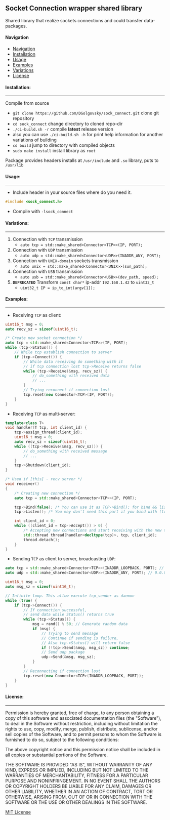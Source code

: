 ## Socket Connection wrapper shared library 

Shared library that realize sockets connections and could transfer data-packages.

#### Navigation

- [Navigation](#navigation)
- [Installation](#installation)
- [Usage](#usage)
- [Examples](#examples)
- [Variations](#variations)
- [License](#license)

#### Installation:

---
Compile from source

* `git clone https://github.com/DGolgovsky/sock_connect.git` clone git repository 
* `cd sock_connect` change directory to cloned repo-dir
* `./ci-build.sh -r` compile **latest** release version
* also you can use `./ci-build.sh -h` for print help information for another variations of building
* `cd build` jump to directory with compiled objects
* `sudo make install` install library as `root`

Package provides headers installs at `/usr/include` and `.so` library, puts to `/usr/lib`

#### Usage:

---
* Include header in your source files where do you need it.

```cpp
#include <sock_connect.h>
```

* Compile with `-lsock_connect` 

#### Variations:

---
1. Connection with `TCP` transmission
    * `auto tcp = std::make_shared<Connector<TCP>>(IP, PORT);`
2. Connection with `UDP` transmission
    * `auto udp = std::make_shared<Connector<UDP>>(INADDR_ANY, PORT);`
3. Connection with `UNIX-domain` sockets transmission
    * `auto unix = std::make_shared<Connector<UNIX>>(sun_path);`
4. Connection with `USB` transmission
    * `auto usb = std::make_shared<Connector<USB>>(dev_path, speed);`
5. **`DEPRECATED`** Transform `const char*` ip-addr `192.168.1.42` to `uint32_t`
    * `uint32_t IP = ip_to_int(argv[1]);`

#### Examples:

---
* Receiving `TCP` as client:

```cpp
uint16_t msg = 0;
auto recv_sz = sizeof(uint16_t);

/* Create new socket connection */
auto tcp = std::make_shared<Connector<TCP>>(IP, PORT);
while (tcp->Status()) {
    // While tcp establish connection to server
    if (tcp->Connect()) {
        // While data receiving do something with it
        // if tcp connection lost tcp->Receive returns false
        while (tcp->Receive(&msg, recv_sz)) {
            // do_something with received data
            // ...
        }
        // Trying reconnect if connection lost
        tcp.reset(new Connector<TCP>(IP, PORT));
    }
}
```

* Receiving `TCP` as multi-server:

```cpp
template<class T>
void handler(T tcp, int client_id) {
    tcp->assign_thread(client_id);
    uint16_t msg = 0;
    auto recv_sz = sizeof(uint16_t);
    while ((tcp->Receive(&msg, recv_sz))) {
        // do_something with received message
        // ...
    }
    tcp->Shutdown(client_id);
}

/* Used if [this] - recv server */
void receiver()
{
    /* Creating new connection */
    auto tcp = std::make_shared<Connector<TCP>>(IP, PORT);

    tcp->Bind(false); /* You can use it as TCP->Bind(); for bind && listen */
    tcp->Listen(); /* You may don't need this part if you bind with (true) option */

    int client_id = 0;
    while ((client_id = tcp->Accept()) > 0) {
        /* Accepting new connections and start receiving with the new thread */
        std::thread thread(handler<decltype(tcp)>, tcp, client_id);
        thread.detach();
    }
}
```

* Sending `TCP` as client to server, broadcasting `UDP`:

```cpp
auto tcp = std::make_shared<Connector<TCP>>(INADDR_LOOPBACK, PORT); // 127.0.0.1
auto udp = std::make_shared<Connector<UDP>>(INADDR_ANY, PORT); // 0.0.0.0

uint16_t msg = 0;
auto msg_sz = sizeof(uint16_t);

// Infinite loop. This allow execute tcp_sender as daemon
while (true) {
    if (tcp->Connect()) {
        // If connection successful,
        // send data while Status() returns true
        while (tcp->Status()) {
            msg = rand() % 50; // Generate random data
            if (msg) {
                // Trying to send message
                // Continue if sending is failure,
                // Also tcp->Status() will return false
                if (!tcp->Send(&msg, msg_sz)) continue;
                // Send udp package
                udp->Send(&msg, msg_sz);                
            }
        }
        // Reconnecting if connection lost
        tcp.reset(new Connector<TCP>(INADDR_LOOPBACK, PORT));
    }
}
```

#### License:

---
Permission is hereby granted, free of charge, to any person obtaining a copy
of this software and associated documentation files (the "Software"), to deal
in the Software without restriction, including without limitation the rights
to use, copy, modify, merge, publish, distribute, sublicense, and/or sell
copies of the Software, and to permit persons to whom the Software is
furnished to do so, subject to the following conditions:

The above copyright notice and this permission notice shall be included in all
copies or substantial portions of the Software.

THE SOFTWARE IS PROVIDED "AS IS", WITHOUT WARRANTY OF ANY KIND, EXPRESS OR
IMPLIED, INCLUDING BUT NOT LIMITED TO THE WARRANTIES OF MERCHANTABILITY,
FITNESS FOR A PARTICULAR PURPOSE AND NONINFRINGEMENT. IN NO EVENT SHALL THE
AUTHORS OR COPYRIGHT HOLDERS BE LIABLE FOR ANY CLAIM, DAMAGES OR OTHER
LIABILITY, WHETHER IN AN ACTION OF CONTRACT, TORT OR OTHERWISE, ARISING FROM,
OUT OF OR IN CONNECTION WITH THE SOFTWARE OR THE USE OR OTHER DEALINGS IN THE
SOFTWARE.

[MIT License](../blob/master/LICENSE)
